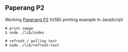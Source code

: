 ## Paperang P2

Working [Paperang P2](https://www.paperang.com/en/pc/product/p2) (USB) printing example in JavaScript

```
# print image
$ node ./lib/index
```

```
# refresh / polling test
# node ./lib/refresh-test
```
